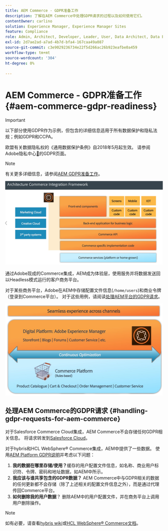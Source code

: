 ```yaml
---
title: AEM Commerce - GDPR准备工作
description: 了解在AEM Commerce中处理GDPR请求的过程以及如何使用它们。
contentOwner: carlino
solution: Experience Manager, Experience Manager Sites
feature: Compliance
role: Admin, Architect, Developer, Leader, User, Data Architect, Data Engineer
exl-id: 2d7ae2ad-a7ad-4b7d-bfa4-167caa49a087
source-git-commit: c3e9029236734e22f5d266ac26b923eafbe0a459
workflow-type: tm+mt
source-wordcount: '304'
ht-degree: 0%

---
```


# AEM Commerce - GDPR准备工作{#aem-commerce-gdpr-readiness}

>[!IMPORTANT]
>
>以下部分使用GDPR作为示例，但包含的详细信息适用于所有数据保护和隐私法规；例如GDPR和CCPA。

欧盟有关数据隐私权的《通用数据保护条例》自2018年5月起生效。 请参阅Adobe隐私中心[&#128279;](https://business.adobe.com/privacy/general-data-protection-regulation.html)的GDPR页面。

>[!NOTE]
>
>有关更多详细信息，请参阅[AEM GDPR准备工作](/help/managing/data-protection-and-privacy.md)。

![screen_shot_2018-03-22at111606](assets/screen_shot_2018-03-22at111606.jpg)

通过Adobe现成的Commerce集成，AEM成为体验层，使用服务并将数据发送回以Headless模式运行的客户商务平台。

对于某些商务平台，Adobe在AEM中存储配置文件信息(`/home/users`)和商业令牌（登录到Commerce平台）。 对于这些用例，请阅读[处理AEM平台的GDPR请求](/help/sites-administering/handling-gdpr-requests-for-aem-platform.md)。

![screen_shot_2018-03-22at111621](assets/screen_shot_2018-03-22at111621.jpg)

## 处理AEM Commerce的GDPR请求 {#handling-gdpr-requests-for-aem-commerce}

对于Salesforce Commerce Cloud集成，AEM Commerce不会存储任何GDPR相关信息。 将请求转发到[Salesforce Cloud](https://documentation.b2c.commercecloud.salesforce.com/DOC1/index.jsp)。

对于hybris和HCL WebSphere® Commerce集成，AEM中提供了一些数据。 使用[AEM Platform GDPR说明](/help/sites-administering/handling-gdpr-requests-for-aem-platform.md)并考虑以下问题：

1. **我的数据在哪里存储/使用？**&#x200B;缓存的用户配置文件信息，如名称、商业用户标识符、令牌、密码和地址数据，如AEM中所示。
1. **我应该与谁共享包含的GDPR数据？** AEM Commerce中与GDPR相关的数据的任何更新都不会存储（除了上述相关的配置文件信息之外），而是通过代理传回Commerce平台。
1. **如何删除我的用户数据**？ 删除AEM中的用户配置文件，并在商务平台上调用用户删除操作。

>[!NOTE]
>
>如有必要，请查看[hybris wiki](https://wiki.hybris.com/)或[HCL WebSphere® Commerce文档](https://help.hcltechsw.com/commerce/index.html)。
